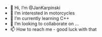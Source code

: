 - 👋 Hi, I’m @JanKarpinski
- 👀 I’m interested in motorcycles
- 🌱 I’m currently learning C++
- 💞️ I’m looking to collaborate on ...
- 📫 How to reach me - good luck with that

<!---
JanKarpinski/JanKarpinski is a ✨ special ✨ repository because its `README.md` (this file) appears on your GitHub profile.
You can click the Preview link to take a look at your changes.
--->
